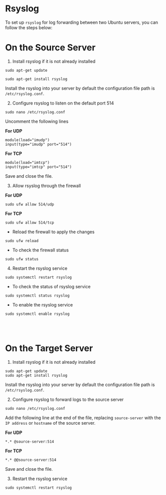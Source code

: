 # Rsyslog
To set up `rsyslog` for log forwarding between two Ubuntu servers, you can follow the steps below:

# On the Source Server

1. Install rsyslog if it is not already installed
```
sudo apt-get update
```
```
sudo apt-get install rsyslog
```
Install the rsyslog into your server by default the configuration file path is `/etc/rsyslog.conf`.

2. Configure rsyslog to listen on the default port 514

```
sudo nano /etc/rsyslog.conf
```
Uncomment the following lines 

**For UDP** 
```
module(load="imudp")
input(type="imudp" port="514")
```
**For TCP**
```
module(load="imtcp")
input(type="imtcp" port="514")
```
Save and close the file.

3. Allow rsyslog through the firewall

**For UDP**
```
sudo ufw allow 514/udp
```
**For TCP**
```
sudo ufw allow 514/tcp
```
* Reload the firewall to apply the changes
```
sudo ufw reload
```
* To check the firewall status 
```
sudo ufw status
```
4. Restart the rsyslog service
```
sudo systemctl restart rsyslog
```
* To check the status of rsyslog service
```
sudo systemctl status rsyslog
```
* To enable the rsyslog service 
```
sudo systemctl enable rsyslog
```
<br></br>

# On the Target Server

1. Install rsyslog if it is not already installed
```
sudo apt-get update
sudo apt-get install rsyslog
```
Install the rsyslog into your server by default the configuration file path is `/etc/rsyslog.conf`.

2. Configure rsyslog to forward logs to the source server
```
sudo nano /etc/rsyslog.conf
```
Add the following line at the end of the file, replacing `source-server` with the `IP address` or `hostname` of the source server.

**For UDP**
```
*.* @source-server:514
```
**For TCP**
```
*.* @@source-server:514
```
Save and close the file.

3. Restart the rsyslog service
```
sudo systemctl restart rsyslog
```












